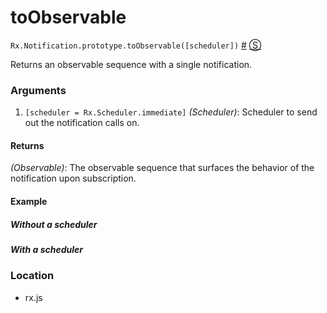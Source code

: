 # toObservable

`Rx.Notification.prototype.toObservable([scheduler])`
<a href="#rxnotificationprototypetoobservablescheduler">#</a> [&#x24C8;](https://github.com/Reactive-Extensions/RxJS/blob/master/src/core/notification.js#L35-L46 "View in source")

Returns an observable sequence with a single notification.

### Arguments
1. `[scheduler = Rx.Scheduler.immediate]` *(Scheduler)*: Scheduler to send out the notification calls on.

#### Returns
*(Observable)*: The observable sequence that surfaces the behavior of the notification upon subscription.

#### Example

##### Without a scheduler

[](http://jsbin.com/kujoga/1/embed?js,console)

##### With a scheduler

[](http://jsbin.com/piqowi/1/embed?js,console)

### Location

- rx.js
